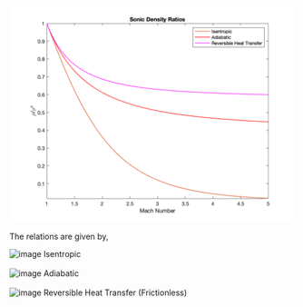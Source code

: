 <p align="center"><img src="./images/shockless-density-ratios.png" alt="drawing" width="600"/></p>

The relations are given by, 

<img width="400" alt="image" src="https://user-images.githubusercontent.com/68218266/172936686-55a2d656-d51f-49d3-a473-8be561f962de.png">
Isentropic<br><br> 

<img width="400" alt="image" src="https://user-images.githubusercontent.com/68218266/172938158-452614e0-09f4-44bd-a540-124231228461.png">
Adiabatic<br><br>

<img width="240" alt="image" src="https://user-images.githubusercontent.com/68218266/172937187-677a662d-9e57-405a-a4ad-b1c8b96c3e0c.png">
Reversible Heat Transfer (Frictionless)<br><br>

